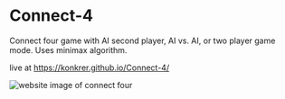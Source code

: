 # Connect-4

Connect four game with AI second player, AI vs. AI, or two player game mode. Uses minimax algorithm.

live at https://konkrer.github.io/Connect-4/

![website image of connect four](https://repository-images.githubusercontent.com/249830407/f6a91100-a206-11ea-8b6c-ff5374b4cf9c)
